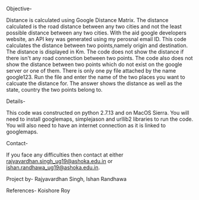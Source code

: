 Objective-

Distance is calculated using Google Distance Matrix.
The distance calculated is the road distance between any two cities and not the least possible distance between any two cities.
With the aid google developers website, an API key was generated using my perosnal email ID.
This code calculates the distance between two points,namely origin and destination.
The distance is displayed in Km. 
The code does not show the distance if there isn't any road connection between two points. The code also does not show the distance between two points which do not exist on the google server or one of them.
There is only one py file attached by the name google123. Run the file and enter the name of the two places you want to calcuate the distance for.
The answer shows the distance as well as the state, country the two points belong to.

Details-

This code was constructed on python 2.7.13 and on MacOS Sierra. You will need to install googlemaps, simplejason and urllib2 libraries to run the code. You will also need to have an internet connection as it is linked to googlemaps.

Contact-

If you face any difficulties then contact at either rajyavardhan.singh_ug19@ashoka.edu.in or ishan.randhawa_ug19@ashoka.edu.in.

Project by- Rajyavardhan Singh, Ishan Randhawa

References- Koishore Roy
